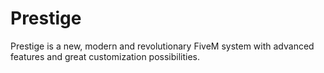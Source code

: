 # Prestige
Prestige is a new, modern and revolutionary FiveM system with advanced features and great customization possibilities.
